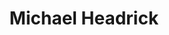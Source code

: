 ---
user: michael
title: Michael Headrick
position: Mobile Product Owner
company: VML
featured: true
talk: keynote
sns: https://www.instagram.com/michaelheadrick/

bio: Michael Headrick is a Product Owner working between Singapore and Shanghai, China for VML, an American based agency. He focuses his work on helping large multi-national companies localize their digital strategy and platforms to Asia, specifically China. Michael has a wide background in Architecture, User Research, and User Interface Design that informs his work.

biocn: Michael Headrick is a Product Owner working between Singapore and Shanghai, China for VML, an American based agency. He focuses his work on helping large multi-national companies localize their digital strategy and platforms to Asia, specifically China. Michael has a wide background in Architecture, User Research, and User Interface Design that informs his work.
---